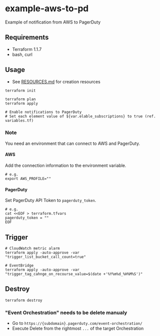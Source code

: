 # example-aws-to-pd
Example of notification from AWS to PagerDuty

## Requirements

- Terraform 1.1.7
- bash, curl

## Usage

- See [RESOURCES.md](./RESOURCES.md) for creation resources

```
terraform init

terraform plan
terraform apply

# Enable notifications to PagerDuty
# Set each element value of ${var.elable_subscriptions} to true (ref. variables.tf)
```

### Note

You need an environment that can connect to AWS and PagerDuty.

#### AWS

Add the connection information to the environment variable.

```
# e.g.
export AWS_PROFILE=""
```

#### PagerDuty

Set PagerDuty API Token to `pagerduty_token`.

```
# e.g.
cat <<EOF > terraform.tfvars
pagerduty_token = ""
EOF
```

## Trigger

```
# CloudWatch metric alarm
terraform apply -auto-approve -var "trigger_list_bucket_call_count=true"

# EventBridge
terraform apply -auto-approve -var "trigger_tag_cahnge_on_recourse_value=$(date +'%Y%m%d_%H%M%S')"
```

## Destroy

```
terraform destroy
```

### "Event Orchestration" needs to be delete manualy

- Go to `https://{subdomain}.pagerduty.com/event-orchestration/`
- Execute Delete from the rightmost `...` of the target Orchestration
